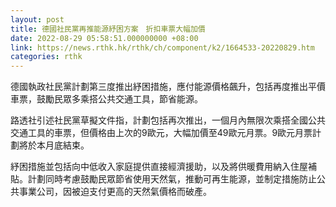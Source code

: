 ```yaml
---
layout: post
title: 德國社民黨再推能源紓困方案　折扣車票大幅加價
date: 2022-08-29 05:58:51.000000000 +08:00
link: https://news.rthk.hk/rthk/ch/component/k2/1664533-20220829.htm
categories: rthk
---
```


德國執政社民黨計劃第三度推出紓困措施，應付能源價格飆升，包括再度推出平價車票，鼓勵民眾多乘搭公共交通工具，節省能源。

路透社引述社民黨草擬文件指，計劃包括再次推出，一個月內無限次乘搭全國公共交通工具的車票，但價格由上次的9歐元，大幅加價至49歐元月票。9歐元月票計劃將於本月底結束。

紓困措施並包括向中低收入家庭提供直接經濟援助，以及將供暖費用納入住屋補貼。計劃同時考慮鼓勵民眾節省使用天然氣，推動可再生能源，並制定措施防止公共事業公司，因被迫支付更高的天然氣價格而破產。
